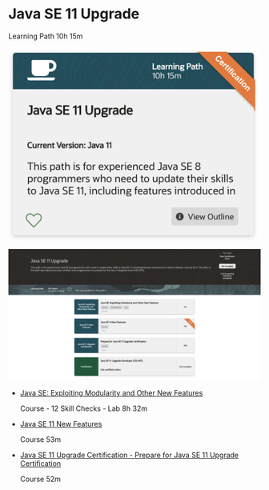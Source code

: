 # Java SE 11 Upgrade

Learning Path 10h 15m

![portada](516-Java-SE-11-Upgrade/images/516-portada.png)

![516-01](516-Java-SE-11-Upgrade/images/516-01.png)

* [Java SE: Exploiting Modularity and Other New Features](516-Java-SE-11-Upgrade/01-Java-SE-Exploiting-Modularity-and-Other-New-Features.md)

   Course - 12 Skill Checks - Lab
   8h 32m

* [Java SE 11 New Features](516-Java-SE-11-Upgrade/02-Java-SE-11-New-Features.md)

   Course
   53m

* [Java SE 11 Upgrade Certification - Prepare for Java SE 11 Upgrade Certification](510_Java_SE_11_Developer/02-Prepare-for-Java-SE-Certification.md)

   Course
   52m

	
